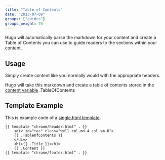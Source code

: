 ```yaml
---
title: "Table of Contents"
date: "2013-07-09"
groups: ["guides"]
groups_weight: 70
---
```


Hugo will automatically parse the markdown for your content and create
a Table of Contents you can use to guide readers to the sections within
your content. 

## Usage

Simply create content like you normally would with the appropriate
headers. 

Hugo will take this markdown and create a table of contents stored in the
[content variable](/layout/variables) .TableOfContents


## Template Example

This is example code of a [single.html template](/layout/content).

    {{ template "chrome/header.html" . }}
        <div id="toc" class="well col-md-4 col-sm-6">
        {{ .TableOfContents }}
        </div>
        <h1>{{ .Title }}</h1>
        {{ .Content }}
    {{ template "chrome/footer.html" . }}


